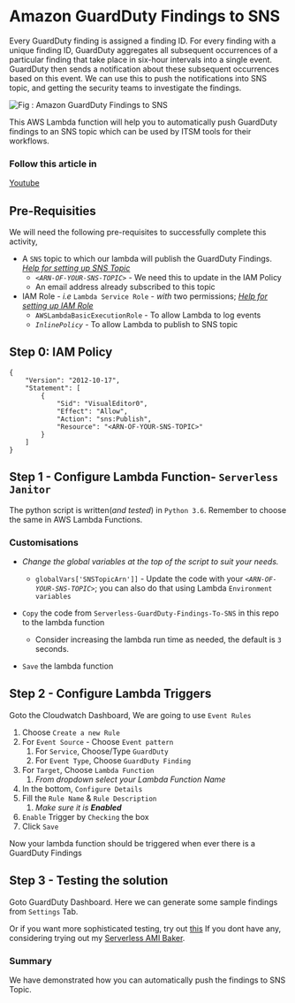 # Amazon GuardDuty Findings to SNS

Every GuardDuty finding is assigned a finding ID. For every finding with a unique finding ID, GuardDuty aggregates all subsequent occurrences of a particular finding that take place in six-hour intervals into a single event. 
GuardDuty then sends a notification about these subsequent occurrences based on this event. We can use this to push the notifications into SNS topic, and getting the security teams to investigate the findings.

![Fig : Amazon GuardDuty Findings to SNS](https://raw.githubusercontent.com/miztiik/Serverless-GuardDuty-Findings-to-SNS/master/images/Serverless-GuardDuty-Findings-To-SNS.png)

This AWS Lambda function will help you to automatically push GuardDuty findings to an SNS topic which can be used by ITSM tools for their workflows.

### Follow this article in 
[Youtube]()

## Pre-Requisities
We will need the following pre-requisites to successfully complete this activity,
- A `SNS` topic to which our lambda will publish the GuardDuty Findings. _[Help for setting up SNS Topic](https://www.youtube.com/watch?v=7Ic1SQbjpOs&index=44&list=PLxzKY3wu0_FLaF9Xzpyd9p4zRCikkD9lE)_
  - _`<ARN-OF-YOUR-SNS-TOPIC>`_ - We need this to update in the IAM Policy
  - An email address already subscribed to this topic
- IAM Role - _i.e_ `Lambda Service Role` - _with_ two permissions; _[Help for setting up IAM Role](https://www.youtube.com/watch?v=5g0Cuq-qKA0&list=PLxzKY3wu0_FLaF9Xzpyd9p4zRCikkD9lE&index=11)_
  - `AWSLambdaBasicExecutionRole` - To allow Lambda to log events
  - _`InlinePolicy`_ - To allow Lambda to publish to SNS topic

## Step 0: IAM Policy
```
{
    "Version": "2012-10-17",
    "Statement": [
        {
            "Sid": "VisualEditor0",
            "Effect": "Allow",
            "Action": "sns:Publish",
            "Resource": "<ARN-OF-YOUR-SNS-TOPIC>"
        }
    ]
}
```

## Step 1 - Configure Lambda Function- `Serverless Janitor`
The python script is written(_and tested_) in `Python 3.6`. Remember to choose the same in AWS Lambda Functions.

### Customisations
- _Change the global variables at the top of the script to suit your needs._
  - `globalVars['SNSTopicArn']]` - Update the code with your _`<ARN-OF-YOUR-SNS-TOPIC>`_; you can also do that using Lambda `Environment variables`

- `Copy` the code from `Serverless-GuardDuty-Findings-To-SNS` in this repo to the lambda function
  - Consider increasing the lambda run time as needed, the default is `3` seconds.
 - `Save` the lambda function

## Step 2 - Configure Lambda Triggers
Goto the Cloudwatch Dashboard, We are going to use `Event Rules`
1. Choose `Create a new Rule`
1. For `Event Source` - Choose `Event pattern`
   1. For `Service`, Choose/Type `GuardDuty`
   1. For `Event Type`, Choose `GuardDuty Finding`
1. For `Target`, Choose `Lambda Function`
   1. _From dropdown select your Lambda Function Name_
1. In the bottom, `Configure Details`
1. Fill the `Rule Name` & `Rule Description`
   1. _Make sure it is **Enabled**_
1. `Enable` Trigger by `Checking` the box
1. Click `Save`

Now your lambda function should be triggered when ever there is a GuardDuty Findings


## Step 3 - Testing the solution
Goto GuardDuty Dashboard. Here we can generate some sample findings from `Settings` Tab. 

Or if you want more sophisticated testing, try out [this](https://docs.aws.amazon.com/guardduty/latest/ug/guardduty_findings.html#guardduty_findings-scripts)
If you dont have any, considering trying out my [Serverless AMI Baker](https://github.com/miztiik/Serverless-AMI-Baker/blob/master/README.MD).

### Summary
We have demonstrated how you can automatically push the findings to SNS Topic.